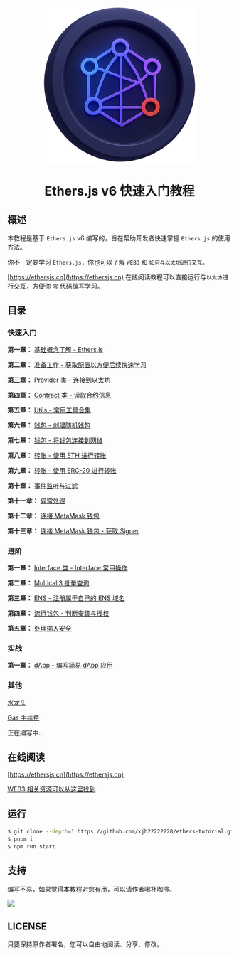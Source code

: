 <p align="center">
  <img src="./static/img/logo.png" width="350" />
  <h1 align="center">Ethers.js v6 快速入门教程</h1>
</p>

## 概述

本教程是基于 `Ethers.js` v6 编写的，旨在帮助开发者快速掌握 `Ethers.js` 的使用方法。

你不一定要学习 `Ethers.js`，你也可以了解 `WEB3` 和 `如何与以太坊进行交互`。

[https://ethersjs.cn](https://ethersjs.cn) 在线阅读教程可以直接运行与`以太坊`进行交互，方便你 `零` 代码编写学习。

## 目录

### 快速入门

**第一章：** [基础概念了解 - Ethers.js](./docs/basic/index.md)

**第二章：** [准备工作 - 获取配置以方便后续快速学习](./docs/ready/index.md)

**第三章：** [Provider 类 - 连接到以太坊](./docs/provider/index.mdx)

**第四章：** [Contract 类 - 读取合约信息](./docs/contract/index.mdx)

**第五章：** [Utils - 常用工具合集](./docs/utils/index.md)

**第六章：** [钱包 - 创建随机钱包](./docs/wallet/createWallet.mdx)

**第七章：** [钱包 - 将钱包连接到网络](./docs/wallet/connectWalletProvider.mdx)

**第八章：** [转账 - 使用 ETH 进行转账](./docs/transaction/transactionEth.mdx)

**第九章：** [转账 - 使用 ERC-20 进行转账](./docs/transaction/transactionERC20.mdx)

**第十章：** [事件监听与过滤](./docs/events/index.mdx)

**第十一章：** [异常处理](./docs/exception/index.mdx)

**第十二章：** [连接 MetaMask 钱包](./docs/metaMask/index.mdx)

**第十三章：** [连接 MetaMask 钱包 - 获取 Signer](./docs/metaMask/index.mdx)

### 进阶

**第一章：** [Interface 类 - Interface 常用操作](./docs/advanced/interface/index.mdx)

**第二章：** [Multicall3 批量查询](./docs/advanced/multicallQuery/index.mdx)

**第三章：** [ENS - 注册属于自己的 ENS 域名](./docs/advanced/ens/index.md)

**第四章：** [流行钱包 - 判断安装与授权](./docs/advanced/multipleWallets/index.mdx)

**第五章：** [处理输入安全](./docs/advanced/security/index.mdx)

### 实战

**第一章：** [dApp - 编写简易 dApp 应用](./docs/combat/dApp/index.mdx)

### 其他

[水龙头](./docs/other/faucet/index.md)

[Gas 手续费](./docs/other/gas/index.md)

正在编写中...

## 在线阅读

[https://ethersjs.cn](https://ethersjs.cn)

[WEB3 相关资源可以从这里找到](https://nav3.cn/#/?id=25)

## 运行

```bash
$ git clone --depth=1 https://github.com/xjh22222228/ethers-tutorial.git
$ pnpm i
$ npm run start
```

<!-- ## 交流

<img src="./media/qq.jpg" width="300"> -->

## 支持

编写不易，如果觉得本教程对您有用，可以请作者喝杯咖啡。

<img src="https://gcore.jsdelivr.net/gh/xjh22222228/public@gh-pages/img/32.png" width="600">

## LICENSE

只要保持原作者署名，您可以自由地阅读、分享、修改。
